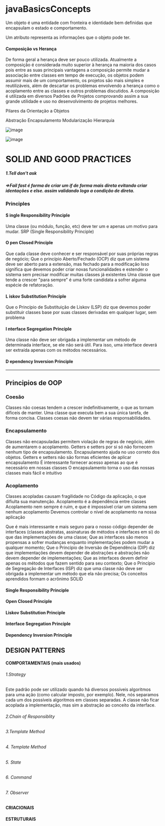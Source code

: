 # javaBasicsConcepts

Um objeto é uma entidade com fronteira e identidade bem definidas que encapsulam o estado e comportamento. 


Um atributo representa as informações que o objeto pode ter.

#### Composição vs Herança
De forma geral a herança deve ser pouco utilizada. Atualmente a composição é considerada muito superior à herança na maioria dos casos pois entre as suas principais vantagens a composição permite mudar a associação entre classes em tempo de execução, os objetos podem assumir mais de um comportamento, os projetos são mais simples e reutilizáveis, além de descartar os problemas envolvendo a herança como o acoplamento entre as classes e outros problemas discutidos. A composição é utilizada em diversos Padrões de Projetos comprovando assim a sua grande utilidade e uso no desenvolvimento de projetos melhores.



Pilares da Orientação a Objetos

Abstração
Encapsulamento
Modularização 
Hierarquia


![image](https://user-images.githubusercontent.com/93552647/149983187-328cd3b0-141f-485d-8f56-29671c225bb0.png)



![image](https://user-images.githubusercontent.com/93552647/149983410-2ffe36d0-0008-48df-863d-4ccd677e6693.png)


# SOLID AND GOOD PRACTICES 

##### 1.Tell don't ask 
##### =>Fail fast é forma de criar um if de forma mais direta evitando criar identações e else. assim validando logo a condição de direta.

### Principles
#### S ingle Responsibility Principle
Uma classe (ou módulo, função, etc) deve ter um e apenas um motivo para mudar.
SRP (Single Responsibility Principle)
#### O pen Closed Principle
Que cada classe deve conhecer e ser responsável por suas próprias regras de negócio;
Que o princípio Aberto/Fechado (OCP) diz que um sistema deve ser aberto para a extensão, mas fechado para a modificação
Isso significa que devemos poder criar novas funcionalidades e estender o sistema sem precisar modificar muitas classes já existentes
Uma classe que tende a crescer "para sempre" é uma forte candidata a sofrer alguma espécie de refatoração.
#### L iskov Substitution Principle
Que o Princípio de Substituição de Liskov (LSP) diz que devemos poder substituir classes base por suas classes derivadas em qualquer lugar, sem problema
#### I nterface Segregation Principle
Uma classe não deve ser obrigada a implementar um método de determinada interface, se ele não será útil. Para isso, uma interface deverá ser extraída apenas com os métodos necessários.
#### D ependency Inversion Principle
-------------------------------------------------------------------------------
## Principios de OOP

### Coesão 
Classes não coesas tendem a crescer indefinitivamente, o que as tornam dificeis de manter.
Uma classe que executa bem a sua única tarefa, de forma concisa.
Classes coesas não devem ter várias responsabilidades.
### Encapsulamento
Classes não encapsuladas permitem violação de regras de negócio, além de aumentarem o acoplamento.
 Getters e setters por si só não fornecem nenhum tipo de encapsulamento.
 Encapsulamento ajuda no uso correto dos objetos.
Getters e setters não são formas eficientes de aplicar encapsulamento
É interessante fornecer acesso apenas ao que é necessário em nossas classes
O encapsulamento torna o uso das nossas classes mais fácil e intuitivo

### Acoplamento
Classes acopladas causam fragilidade no Código da aplicação, o que difiulta sua manutenção.
Acoplamento é a dependência entre classes
Acoplamento nem sempre é ruim, e que é impossível criar um sistema sem nenhum acoplamento
Devemos controlar o nível de acoplamento na nossa aplicação




Que é mais interessante e mais seguro para o nosso código depender de interfaces (classes abstratas, assinaturas de métodos e interfaces em si) do que das implementações de uma classe;
Que as interfaces são menos propensas a sofrer mudanças enquanto implementações podem mudar a qualquer momento;
Que o Princípio de Inversão de Dependência (DIP) diz que implementações devem depender de abstrações e abstrações não devem depender de implementações;
Que as interfaces devem definir apenas os métodos que fazem sentido para seu contexto;
Que o Princípio de Segregação de Interfaces (ISP) diz que uma classe não deve ser obrigada a implementar um método que ela não precisa;
Os conceitos aprendidos formam o acrônimo SOLID
#### Single Responsibility Principle
#### Open Closed Principle
#### Liskov Substitution Principle
#### Interface Segregation Principle
#### Dependency Inversion Principle

## DESIGN PATTERNS

#### COMPORTAMENTAIS (mais usados)
###### 1.Strategy
Este padrão pode ser utilizado quando há diversos possíveis algoritmos para uma ação (como calcular imposto, por exemplo). Nele, nós separamos cada um dos possíveis algoritmos em classes separadas. 
A classe não ficar acoplada a implementação, mas sim a abstração ao conceito da interface.
###### 2.Chain of Responsiblity
###### 3.Template Method
###### 4. Template Method 
###### 5. State
###### 6. Command
###### 7. Observer
#### CRIACIONAIS

#### ESTRUTURAIS

